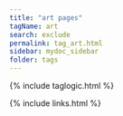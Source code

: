 ```yaml
---
title: "art pages"
tagName: art
search: exclude
permalink: tag_art.html
sidebar: mydoc_sidebar
folder: tags
---
```

{% include taglogic.html %}

{% include links.html %}